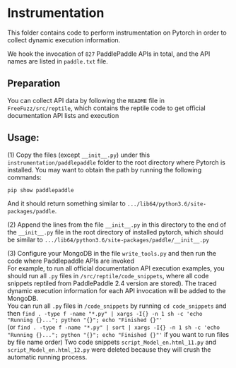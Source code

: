 # Instrumentation 

This folder contains code to perform instrumentation on Pytorch in order to collect dynamic execution information.

We hook the invocation of `827` PaddlePaddle APIs in total, and the API names are listed in `paddle.txt` file.
## Preparation

You can collect API data by following the `README` file in `FreeFuzz/src/reptile`, which contains the reptile code to get official documentation API lists and execution

## Usage:

(1) Copy the files (except `__init__.py`) under this `instrumentation/paddlepaddle` folder to the root directory where Pytorch is installed. You may want to obtain the path by running the following commands:
```
pip show paddlepaddle
```
And it should return something similar to `.../lib64/python3.6/site-packages/paddle`.

(2) Append the lines from the file `__init__.py` in this directory to the end of the `__init__.py` file in the root directory of installed pytorch, which should be similar to `.../lib64/python3.6/site-packages/paddle/__init__.py`

(3) Configure your MongoDB in the file `write_tools.py` and then run the code where Paddlepaddle APIs are invoked  
For example, to run all official documentation API execution examples, you should run all `.py` files in `/src/reptile/code_snippets`, where all code snippets reptiled from PaddlePaddle 2.4 version are stored). The traced dynamic execution information for each API invocation will be added to the MongoDB.  
You can run all `.py` files in `/code_snippets` by running `cd code_snippets` and then `find . -type f -name "*.py" | xargs -I{} -n 1 sh -c 'echo "Running {}..."; python "{}"; echo "Finished {}"'`  
(or `find . -type f -name "*.py" | sort | xargs -I{} -n 1 sh -c 'echo "Running {}..."; python "{}"; echo "Finished {}"'` if you want to run files by file name order)
Two code snippets `script_Model_en.html_11.py` and `script_Model_en.html_12.py` were deleted because they will crush the automatic running process.
